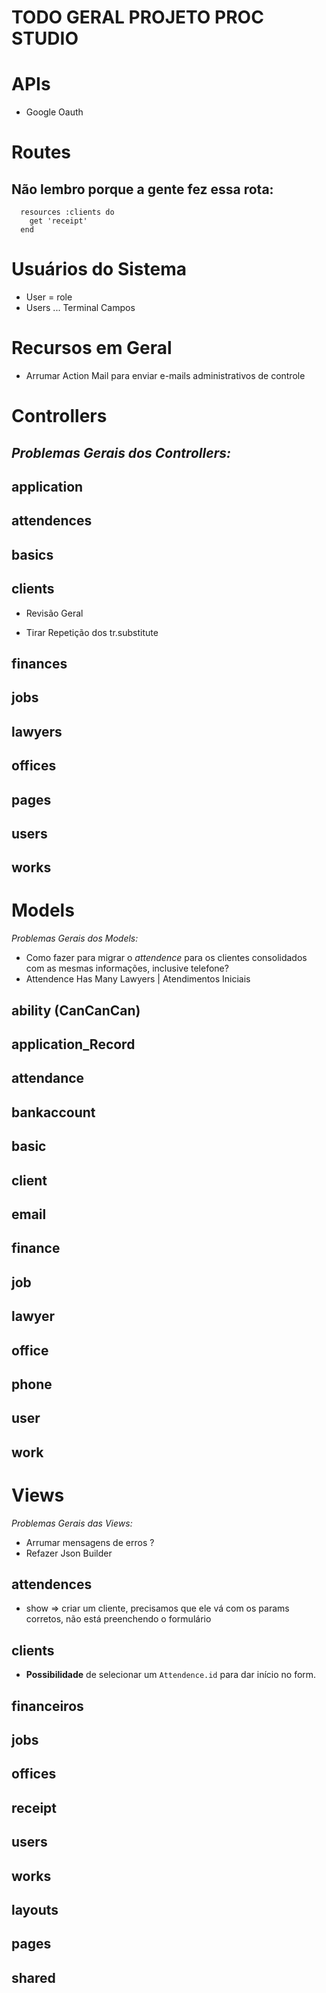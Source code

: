 # TODO GERAL PROJETO PROC STUDIO

# APIs
- Google Oauth


# Routes
## Não lembro porque a gente fez essa rota:
```
  resources :clients do
    get 'receipt'
  end
```

# Usuários do Sistema
- User = role
- Users ... Terminal Campos

# Recursos em Geral
- Arrumar Action Mail para enviar e-mails administrativos de controle

# Controllers
_Problemas Gerais dos Controllers:_
-

## application

## attendences

## basics

## clients
- Revisão Geral
<!-- - Tirar lógicas do Recibo -->
- Tirar Repetição dos tr.substitute


## finances

## jobs

## lawyers

## offices

## pages

## users

## works


# Models
_Problemas Gerais dos Models:_
- Como fazer para migrar o _attendence_ para os clientes consolidados com as mesmas informações, inclusive telefone?
- Attendence Has Many Lawyers | Atendimentos Iniciais

## ability (CanCanCan)

## application_Record

## attendance

## bankaccount

## basic

## client

## email

## finance

## job

## lawyer

## office

## phone

## user

## work


# Views
_Problemas Gerais das Views:_
- Arrumar mensagens de erros ?
- Refazer Json Builder
<!-- - Excluir JSON Builder  -->

## attendences
- show => criar um cliente, precisamos que ele vá com os params corretos, não está preenchendo o formulário

## clients
- **Possibilidade** de selecionar um ```Attendence.id``` para dar início no form.

## financeiros

## jobs

## offices

## receipt

## users

## works

## layouts
## pages
## shared


